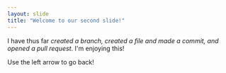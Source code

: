 ```yaml
---
layout: slide
title: "Welcome to our second slide!"
---
```

I have thus far *created a branch, created a file and made a commit, and opened a pull request*. I'm enjoying this!

Use the left arrow to go back!
